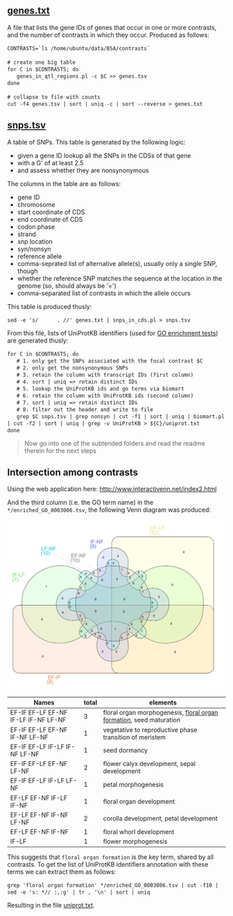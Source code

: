 ## [genes.txt](genes.txt)

A file that lists the gene IDs of genes that occur in one or more contrasts, and the
number of contrasts in which they occur. Produced as follows:

```shell
CONTRASTS=`ls /home/ubuntu/data/BSA/contrasts`

# create one big table
for C in $CONTRASTS; do 
   genes_in_qtl_regions.pl -c $C >> genes.tsv
done

# collapse to file with counts
cut -f4 genes.tsv | sort | uniq -c | sort --reverse > genes.txt
```

## [snps.tsv](snps.tsv)

A table of SNPs. This table is generated by the following logic:

- given a gene ID lookup all the SNPs in the CDSs of that gene
- with a G' of at least 2.5
- and assess whether they are nonsynonymous

The columns in the table are as follows:

- gene ID
- chromosome
- start coordinate of CDS
- end coordinate of CDS
- codon phase
- strand
- snp location
- syn/nonsyn
- reference allele
- comma-seprated list of alternative allele(s), usually only a single SNP, though
- whether the reference SNP matches the sequence at the location in the genome (so, should always be '=')
- comma-separated list of contrasts in which the allele occurs

This table is produced thusly:

```shell
sed -e 's/      . //' genes.txt | snps_in_cds.pl > snps.tsv
```

From this file, lists of UniProtKB identifiers (used for 
[GO enrichment tests](http://bioinfo.cau.edu.cn/agriGO)) are generated thusly:

```shell
for C in $CONTRASTS; do
   # 1. only get the SNPs associated with the focal contrast $C
   # 2. only get the nonsynonymous SNPs
   # 3. retain the column with transcript IDs (first column)
   # 4. sort | uniq => retain distinct IDs
   # 5. lookup the UniProtKB ids and go terms via biomart
   # 6. retain the column with UniProtKB ids (second column)
   # 7. sort | uniq => retain distinct IDs
   # 8. filter out the header and write to file 
   grep $C snps.tsv | grep nonsyn | cut -f1 | sort | uniq | biomart.pl | cut -f2 | sort | uniq | grep -v UniProtKB > ${C}/uniprot.txt
done
```

> Now go into one of the subtended folders and read the readme therein for the next steps

## Intersection among contrasts

Using the web application here: http://www.interactivenn.net/index2.html

And the third column (i.e. the GO term name) in the `*/enriched_GO_0003006.tsv`, the
following Venn diagram was produced:

![](venn.png)

| Names | total | elements |
|-------|-------|----------|
| EF-IF EF-LF EF-NF IF-LF IF-NF LF-NF | 3 | floral organ morphogenesis, [floral organ formation](http://www.informatics.jax.org/vocab/gene_ontology/GO:0048449), seed maturation |
| EF-IF EF-LF EF-NF IF-NF LF-NF | 1 | vegetative to reproductive phase transition of meristem |
| EF-IF EF-LF IF-LF IF-NF LF-NF | 1 | seed dormancy |
| EF-IF EF-LF EF-NF LF-NF | 2 | flower calyx development, sepal development |
| EF-IF EF-LF IF-LF LF-NF | 1 | petal morphogenesis |
| EF-LF EF-NF IF-LF IF-NF | 1 | floral organ development |
| EF-LF EF-NF IF-NF LF-NF | 2 | corolla development, petal development |
| EF-LF EF-NF IF-NF | 1 | floral whorl development |
| IF-LF | 1 | flower morphogenesis |

This suggests that `floral organ formation` is the key term, shared by all contrasts. To get the
list of UniProtKB identifiers annotation with these terms we can extract them as follows:

```shell
grep 'floral organ formation' */enriched_GO_0003006.tsv | cut -f10 | sed -e 's: *// :,:g' | tr , '\n' | sort | uniq
```

Resulting in the file [uniprot.txt](uniprot.txt).
